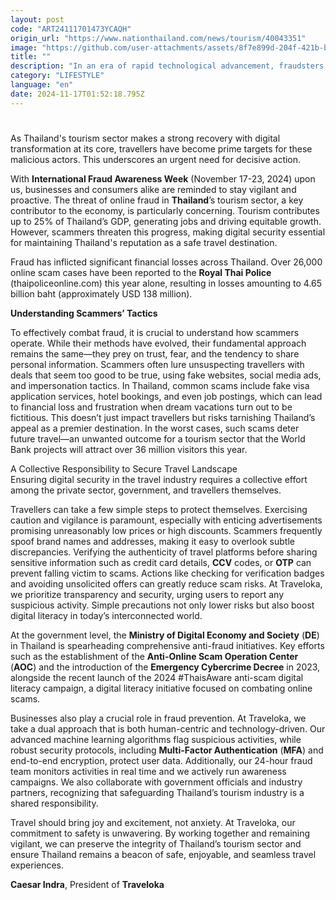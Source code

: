 ```yaml
---
layout: post
code: "ART24111701473YCAQH"
origin_url: "https://www.nationthailand.com/news/tourism/40043351"
image: "https://github.com/user-attachments/assets/8f7e899d-204f-421b-bfd0-5ce1282098eb"
title: ""
description: "In an era of rapid technological advancement, fraudsters are deploying increasingly sophisticated schemes, leaving no industry untouched."
category: "LIFESTYLE"
language: "en"
date: 2024-11-17T01:52:18.795Z
---
```


# 









As Thailand's tourism sector makes a strong recovery with digital transformation at its core, travellers have become prime targets for these malicious actors. This underscores an urgent need for decisive action.

With **International Fraud Awareness Week** (November 17-23, 2024) upon us, businesses and consumers alike are reminded to stay vigilant and proactive. The threat of online fraud in **Thailand**’s tourism sector, a key contributor to the economy, is particularly concerning. Tourism contributes up to 25% of Thailand’s GDP, generating jobs and driving equitable growth. However, scammers threaten this progress, making digital security essential for maintaining Thailand's reputation as a safe travel destination.

Fraud has inflicted significant financial losses across Thailand. Over 26,000 online scam cases have been reported to the **Royal Thai Police** (thaipoliceonline.com) this year alone, resulting in losses amounting to 4.65 billion baht (approximately USD 138 million).

**Understanding Scammers’ Tactics**

To effectively combat fraud, it is crucial to understand how scammers operate. While their methods have evolved, their fundamental approach remains the same—they prey on trust, fear, and the tendency to share personal information. Scammers often lure unsuspecting travellers with deals that seem too good to be true, using fake websites, social media ads, and impersonation tactics. In Thailand, common scams include fake visa application services, hotel bookings, and even job postings, which can lead to financial loss and frustration when dream vacations turn out to be fictitious. This doesn’t just impact travellers but risks tarnishing Thailand’s appeal as a premier destination. In the worst cases, such scams deter future travel—an unwanted outcome for a tourism sector that the World Bank projects will attract over 36 million visitors this year.

A Collective Responsibility to Secure Travel Landscape  
Ensuring digital security in the travel industry requires a collective effort among the private sector, government, and travellers themselves.

Travellers can take a few simple steps to protect themselves. Exercising caution and vigilance is paramount, especially with enticing advertisements promising unreasonably low prices or high discounts. Scammers frequently spoof brand names and addresses, making it easy to overlook subtle discrepancies. Verifying the authenticity of travel platforms before sharing sensitive information such as credit card details, **CCV** codes, or **OTP** can prevent falling victim to scams. Actions like checking for verification badges and avoiding unsolicited offers can greatly reduce scam risks. At Traveloka, we prioritize transparency and security, urging users to report any suspicious activity. Simple precautions not only lower risks but also boost digital literacy in today’s interconnected world.

At the government level, the **Ministry of Digital Economy and Society** (**DE**) in Thailand is spearheading comprehensive anti-fraud initiatives. Key efforts such as the establishment of the **Anti-Online Scam Operation Center** (**AOC**) and the introduction of the **Emergency Cybercrime Decree** in 2023, alongside the recent launch of the 2024 #ThaisAware anti-scam digital literacy campaign, a digital literacy initiative focused on combating online scams.

Businesses also play a crucial role in fraud prevention. At Traveloka, we take a dual approach that is both human-centric and technology-driven. Our advanced machine learning algorithms flag suspicious activities, while robust security protocols, including **Multi-Factor Authentication** (**MFA**) and end-to-end encryption, protect user data. Additionally, our 24-hour fraud team monitors activities in real time and we actively run awareness campaigns. We also collaborate with government officials and industry partners, recognizing that safeguarding Thailand’s tourism industry is a shared responsibility.

Travel should bring joy and excitement, not anxiety. At Traveloka, our commitment to safety is unwavering. By working together and remaining vigilant, we can preserve the integrity of Thailand’s tourism sector and ensure Thailand remains a beacon of safe, enjoyable, and seamless travel experiences.

**Caesar Indra**, President of **Traveloka**